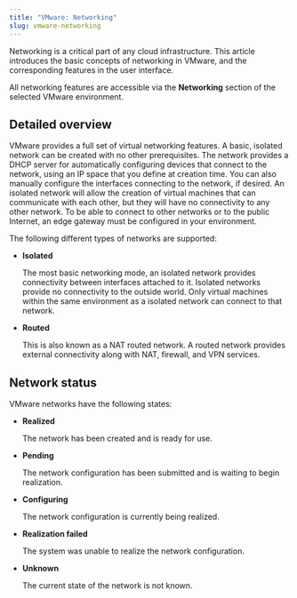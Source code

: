 ```yaml
---
title: "VMware: Networking"
slug: vmware-networking
---
```



Networking is a critical part of any cloud infrastructure. This article introduces the basic concepts of networking in VMware, and the corresponding features in the user interface.

All networking features are accessible via the **Networking** section of the selected VMware environment.

## Detailed overview

VMware provides a full set of virtual networking features. A basic, isolated network can be created with no other prerequisites. The network provides a DHCP server for automatically configuring devices that connect to the network, using an IP space that you define at creation time. You can also manually configure the interfaces connecting to the network, if desired. An isolated network will allow the creation of virtual machines that can communicate with each other, but they will have no connectivity to any other network. To be able to connect to other networks or to the public Internet, an edge gateway must be configured in your environment.

The following different types of networks are supported:

-   **Isolated**

    The most basic networking mode, an isolated network provides connectivity between interfaces attached to it. Isolated networks provide no connectivity to the outside world. Only virtual machines within the same environment as a isolated network can connect to that network.

-   **Routed**

    This is also known as a NAT routed network. A routed network provides external connectivity along with NAT, firewall, and VPN services.


## Network status

VMware networks have the following states:

-   **Realized**

    The network has been created and is ready for use.

-   **Pending**

    The network configuration has been submitted and is waiting to begin realization.

-   **Configuring**

    The network configuration is currently being realized.

-   **Realization failed**

    The system was unable to realize the network configuration.

-   **Unknown**

    The current state of the network is not known.


